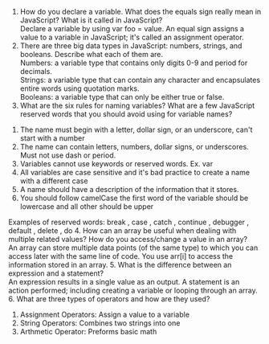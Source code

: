 1.  How do you declare a variable. What does the equals sign really mean in JavaScript? What is it called in JavaScript?
<br/>Declare a variable by using var foo = value. An equal sign assigns a value to a variable in JavaScript; it's called an assignment operator.
2.  There are three big data types in JavaScript: numbers, strings, and booleans. Describe what each of them are.
<br/> Numbers: a variable type that contains only digits 0-9 and period for decimals.
<br/> Strings: a variable type that can contain any character and encapsulates entire words using quotation marks.
<br/> Booleans: a variable type that can only be either true or false.
3.  What are the six rules for naming variables? What are a few JavaScript reserved words that you should avoid using for variable names?
<ol>
<li>The name must begin with a letter, dollar sign, or an underscore, can't start with a number</li>
<li>The name can contain letters, numbers, dollar signs, or underscores. Must not use dash or period.</li>
<li>Variables cannot use keywords or reserved words. Ex. var</li>
<li>All variables are case sensitive and it's bad practice to create a name with a different case</li>
<li>A name should have a description of the information that it stores.</li>
<li>You should follow camelCase the first word of the variable should be lowercase and all other should be upper</li>
</ol>
Examples of reserved words: break , case , catch , continue , debugger , default , delete , do
4.  How can an array be useful when dealing with multiple related values? How do you access/change a value in an array?
<br/> An array can store multiple data points (of the same type) to which you can access later with the same line of code. You use arr[i] to access the information stored in an array.
5.  What is the difference between an expression and a statement?
<br/> An expression results in a single value as an output. A statement is an action performed; including creating a variable or looping through an array.
6.  What are three types of operators and how are they used?
<br/>
<ol>
<li>Assignment Operators: Assign a value to a variable</li>
<li>String Operators: Combines two strings into one</li>
<li>Arthmetic Operator: Preforms basic math</li>
</ol>
